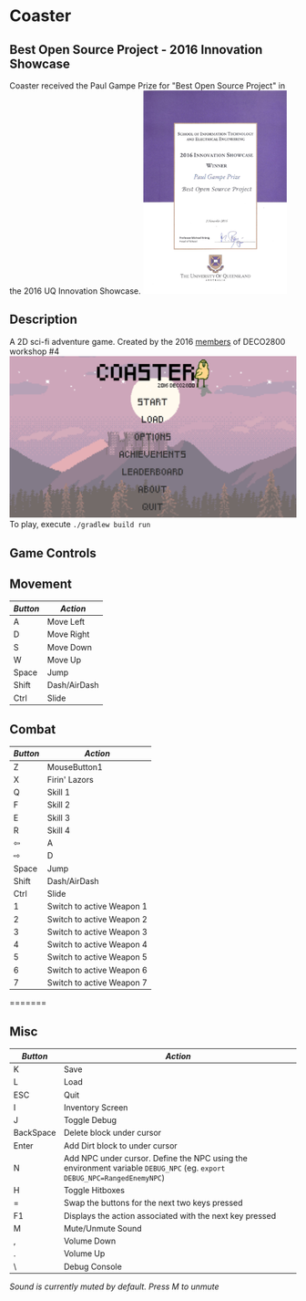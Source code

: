 ﻿# Coaster

## Best Open Source Project - 2016 Innovation Showcase
Coaster received the Paul Gampe Prize for "Best Open Source Project" in the 2016 UQ Innovation Showcase.
<img src="award.jpg" width="50%" alt="Paul Gampe rize for best open source project"/>


## Description
A 2D sci-fi adventure game. Created by the 2016 [members](CREDITS) of DECO2800 workshop #4
![Main menu screenshot](menu.png)
To play, execute `./gradlew build run`

## Game Controls
## Movement
*Button* | *Action*
-------- | --------
A | Move Left
D | Move Right
S | Move Down
W | Move Up
Space | Jump
Shift | Dash/AirDash
Ctrl | Slide

## Combat
*Button* | *Action*
-------- | --------
Z | MouseButton1 | Shoot
X | Firin' Lazors
Q | Skill 1
F | Skill 2
E | Skill 3
R | Skill 4
⇦ | A
⇨ | D
Space | Jump
Shift | Dash/AirDash
Ctrl | Slide
1 | Switch to active Weapon 1
2 | Switch to active Weapon 2
3 | Switch to active Weapon 3
4 | Switch to active Weapon 4
5 | Switch to active Weapon 5
6 | Switch to active Weapon 6
7 | Switch to active Weapon 7

=======
## Misc
*Button* | *Action*
-------- | --------
K | Save
L | Load
ESC | Quit
I | Inventory Screen
J  | Toggle Debug
BackSpace | Delete block under cursor
Enter | Add Dirt block to under cursor
N | Add NPC under cursor. Define the NPC using the environment variable `DEBUG_NPC` (eg. `export DEBUG_NPC=RangedEnemyNPC`)
H  | Toggle Hitboxes
= | Swap the buttons for the next two keys pressed
F1 | Displays the action associated with the next key pressed
M  | Mute/Unmute Sound
,  | Volume Down
.  | Volume Up
\  | Debug Console

*Sound is currently muted by default. Press M to unmute*
